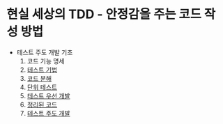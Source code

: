 # 현실 세상의 TDD - 안정감을 주는 코드 작성 방법

- 테스트 주도 개발 기초
	1. 코드 기능 명세
	2. [테스트 기법](contents/테스트%20기법.md)	
	3. [코드 분해](contents/코드%20분해.md)
	4. [단위 테스트](contents/단위%20테스트.md)
	5. [테스트 우선 개발](contents/테스트%20우선%20개발.md)
	6. [정리된 코드](contents/정리된%20코드.md)
	7. [테스트 주도 개발](contents/테스트%20주도%20개발.md)